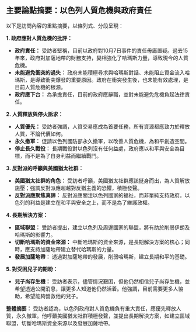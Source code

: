 ## 主要論點摘要：以色列人質危機與政府責任

以下是訪問內容的重點摘要，以條列式、分段呈現：

**1. 政府應對人質危機的批評：**

*   **政府責任：** 受訪者堅稱，目前以政府對10月7日事件的責任毋庸置疑。過去15年來，政府對加薩地帶的財務支持，變相強化了哈瑪斯力量，導致現今的人質危機。
*   **未能避免衝突的過失：** 政府未能積極尋求與哈瑪斯對話、未能阻止資金流入哈瑪斯，是導致衝突爆發的重要原因。政府在衝突發生後，也未能有效處理，是目前人質危機的根源。
*   **政府應下台：** 為承擔責任，目前的政府應辭職，並對未能避免危機負起法律責任。

**2. 人質釋放與停火訴求：**

*   **人質優先：** 受訪者強調，人質交易應成為首要任務，所有資源都應致力於釋放人質，不論代價如何。
*   **永久撤軍：** 促請以色列國防部永久撤軍，以改善人質危機，為和平創造空間。
*   **停止長久戰役：** 長期戰役對以色列沒有任何益處，政府應以和平與安全為目標，而不是為了自身利益而繼續戰鬥。

**3. 反對派的呼籲與美國猶太社群：**

*   **美國猶太社群的角色：** 受訪者呼籲，美國猶太社群應該挺身而出，為人質解放施壓；強調反對派應超越對反猶主義的恐懼，積極發聲。
*   **反對派應聚焦真諦：** 反對派應關注以色列國家的福祉，而非單純支持政府。以色列的利益是建立在和平與安全之上，而不是為了維護政權。

**4. 長期解決方案：**

*   **區域聯盟：** 受訪者提出，建立以色列及周邊國家的聯盟，將有助於削弱伊朗及哈瑪斯的影響力。
*   **切斷哈瑪斯的資金來源：** 中斷哈瑪斯的資金來源，是長期解決方案的核心；同時，應支持加薩地帶建立替代哈瑪斯的力量。
*   **發展加薩地帶：** 透過對加薩地帶的發展，削弱哈瑪斯，建立長期和平的基礎。

**5. 對受困兒子的期盼：**

*  **兒子尚存生機：** 受訪者表示，儘管情況艱困，但他仍然相信兒子尚存生機，並希望透過公開消息，讓更多人知道他仍然活着。他強調，目前需要更多人協助，希望能夠營救他的兒子。

**整體摘要：** 受訪者認為，以色列政府對人質危機負有重大責任，應優先釋放人質，永久撤軍。他呼籲美國猶太社群積極發聲，並提出長期解決方案，如建立區域聯盟，切斷哈瑪斯資金來源以及發展加薩地帶。